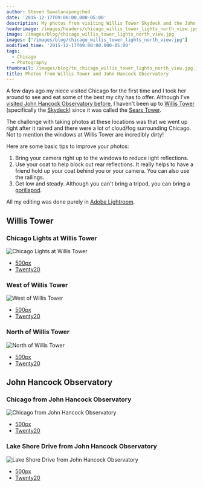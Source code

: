 ```yaml
---
author: Steven Suwatanapongched
date: '2015-12-17T09:00:00.000-05:00'
description: My photos from visiting Willis Tower Skydeck and the John Hancock Observatory.
headerimage: /images/headers/chicago_willis_tower_lights_north_view.jpg
image: /images/blog/chicago_willis_tower_lights_north_view.jpg
images: ["/images/blog/chicago_willis_tower_lights_north_view.jpg"]
modified_time: '2015-12-17T09:00:00.000-05:00'
tags:
  - Chicago
  - Photography
thumbnail: /images/blog/tn_chicago_willis_tower_lights_north_view.jpg.jpg
title: Photos from Willis Tower and John Hancock Observatory
---
```



A few days ago my niece visited Chicago for the first time and I took her around to see and eat some of the best my city has to offer. Although I've [visited John Hancock Observatory before](/2014/01/photos-from-chicagos-john-hancock/), I haven't been up to [Willis Tower](http://www.willistower.com/) (specifically the [Skydeck](http://theskydeck.com/)) since it was called the [Sears Tower](https://en.wikipedia.org/wiki/Willis_Tower).

The challenge with taking photos at these locations was that we went up right after it rained and there were a lot of cloud/fog surrounding Chicago. Not to mention the windows at Willis Tower are incredibly dirty!

Here are some basic tips to improve your photos:

1. Bring your camera right up to the windows to reduce light reflections.
2. Use your coat to help block out rear reflections. It really helps to have a friend hold up your coat behind you or your camera. You can also use the railings.
3. Get low and steady. Although you can't bring a tripod, you can bring a [gorillapod](http://www.amazon.com/gp/product/B000EVSLRO/ref=as_li_tl?ie=UTF8&camp=1789&creative=390957&creativeASIN=B000EVSLRO&linkCode=as2&tag=sunpech-20&linkId=SLSLHX3O4YJM5TAI).

All my editing was done purely in [Adobe Lightroom](http://www.amazon.com/gp/product/B00VWCKJVA/ref=as_li_tl?ie=UTF8&camp=1789&creative=390957&creativeASIN=B00VWCKJVA&linkCode=as2&tag=sunpech-20&linkId=CDTELKXYIG2RF3IK).

## Willis Tower

### Chicago Lights at Willis Tower

![Chicago Lights at Willis Tower](/images/blog/chicago_willis_tower_lights_north_view.jpg)

* [500px](https://500px.com/photo/132583339/chicago-lights-at-willis-tower-by-steven-suwatanapongched)
* [Twenty20](https://www.twenty20.com/photos/22f2e93a-3c43-4756-9cf4-912916d7549c)

### West of Willis Tower

![West of Willis Tower](/images/blog/chicago_willis_tower_west_view.jpg)

* [500px](https://500px.com/photo/132583337/west-of-willis-tower-by-steven-suwatanapongched)
* [Twenty20](https://www.twenty20.com/photos/a6d05b67-1224-475a-85ae-09572d582ec6)

### North of Willis Tower

![North of Willis Tower](/images/blog/chicago_willis_tower_north_view.jpg)

* [500px](https://500px.com/photo/132583335/north-of-willis-tower-by-steven-suwatanapongched)
* [Twenty20](https://www.twenty20.com/photos/f8c1d2f9-e571-4a15-8ce5-b32dbc1baefb)

## John Hancock Observatory

### Chicago from John Hancock Observatory

![Chicago from John Hancock Observatory](/images/blog/chicago_john_hancock_south_view.jpg)

* [500px](https://500px.com/photo/132583333/chicago-from-john-hancock-observatory-by-steven-suwatanapongched)
* [Twenty20](https://www.twenty20.com/photos/ba32e8a0-d9a7-4bb7-81f6-9b600941ccd6)

### Lake Shore Drive from John Hancock Observatory

![Lake Shore Drive from John Hancock Observatory](/images/blog/chicago_john_hancock_lsd.jpg)

* [500px](https://500px.com/photo/132583331/lake-shore-drive-from-john-hancock-observatory-by-steven-suwatanapongched)
* [Twenty20](https://www.twenty20.com/photos/28368627-b39c-4b13-bee1-32f00fdc4be0)
